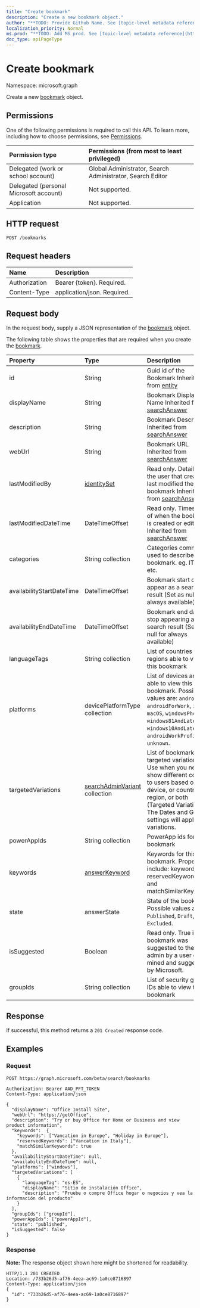 ```yaml
---
title: "Create bookmark"
description: "Create a new bookmark object."
author: "**TODO: Provide Github Name. See [topic-level metadata reference](https://msgo.azurewebsites.net/add/document/guidelines/metadata.html#topic-level-metadata)**"
localization_priority: Normal
ms.prod: "**TODO: Add MS prod. See [topic-level metadata reference](https://msgo.azurewebsites.net/add/document/guidelines/metadata.html#topic-level-metadata)**"
doc_type: apiPageType
---
```


# Create bookmark
Namespace: microsoft.graph

Create a new [bookmark](../resources/bookmark.md) object.

## Permissions
One of the following permissions is required to call this API. To learn more, including how to choose permissions, see [Permissions](/graph/permissions-reference).

|Permission type|Permissions (from most to least privileged)|
|:---|:---|
|Delegated (work or school account)| Global Administrator, Search Administrator, Search Editor |
|Delegated (personal Microsoft account)| Not supported. |
|Application| Not supported. |

## HTTP request

<!-- {
  "blockType": "ignored"
}
-->
``` http
POST /bookmarks
```

## Request headers
|Name|Description|
|:---|:---|
|Authorization|Bearer {token}. Required.|
|Content-Type|application/json. Required.|

## Request body
In the request body, supply a JSON representation of the [bookmark](../resources/bookmark.md) object.

The following table shows the properties that are required when you create the [bookmark](../resources/bookmark.md).

|Property|Type|Description|
|:---|:---|:---|
|id|String|Guid id of the Bookmark Inherited from [entity](../resources/entity.md)|
|displayName|String|Bookmark Display Name Inherited from [searchAnswer](../resources/searchanswer.md)|
|description|String|Bookmark Description Inherited from [searchAnswer](../resources/searchanswer.md)|
|webUrl|String|Bookmark URL Inherited from [searchAnswer](../resources/searchanswer.md)|
|lastModifiedBy|[identitySet](../resources/identityset.md)|Read only. Details of the user that created or last modified the bookmark Inherited from [searchAnswer](../resources/searchanswer.md)|
|lastModifiedDateTime|DateTimeOffset|Read only. Timestamp of when the bookmark is created or edited Inherited from [searchAnswer](../resources/searchanswer.md)|
|categories|String collection|Categories commonly used to describe this bookmark. eg. IT, HR, etc.|
|availabilityStartDateTime|DateTimeOffset|Bookmark start date to appear as a search result (Set as null for always available)|
|availabilityEndDateTime|DateTimeOffset|Bookmark end date to stop appearing as a search result (Set as null for always available)|
|languageTags|String collection|List of countries or regions able to view this bookmark|
|platforms|devicePlatformType collection|List of devices and OS able to view this bookmark. Possible values are: `android`, `androidForWork`, `iOS`, `macOS`, `windowsPhone81`, `windows81AndLater`, `windows10AndLater`, `androidWorkProfile`, `unknown`.|
|targetedVariations|[searchAdminVariant](../resources/searchadminvariant.md) collection|List of bookmark targeted variations. Use when you need to show different content to users based on their device, or country and region, or both (Targeted Variations). The Dates and Groups settings will apply to all variations.|
|powerAppIds|String collection|PowerApp ids for this bookmark|
|keywords|[answerKeyword](../resources/answerkeyword.md)|Keywords for this bookmark. Properties include: keywords, reservedKeywords, and matchSimilarKeywords.|
|state|answerState|State of the bookmark. Possible values are: `Published`, `Draft`, `Excluded`.|
|isSuggested|Boolean|Read only. True if this bookmark was suggested to the admin by a user or was mined and suggested by Microsoft.|
|groupIds|String collection|List of security group IDs able to view this bookmark|



## Response

If successful, this method returns a `201 Created` response code.

## Examples

### Request
<!-- {
  "blockType": "request",
  "name": "create_bookmark_from_bookmarks"
}
-->
``` http
POST https://graph.microsoft.com/beta/search/bookmarks

Authorization: Bearer AAD_PFT_TOKEN
Content-Type: application/json

{
  "displayName": "Office Install Site",
  "webUrl": "https://getOffice",
  "description": "Try or buy Office for Home or Business and view product information",
  "keywords":  {
    "keywords": ["Vancation in Europe", "Holiday in Europe"],
    "reservedKeywords": ["Vancation in Italy"],
    "matchSimilarKeywords": true
  },
  "availabilityStartDateTime": null,
  "availabilityEndDateTime": null,
  "platforms": ["windows"],
  "targetedVariations": [
    {
      "languageTag": "es-ES",
      "displayName": "Sitio de instalación Office",
      "description": "Pruebe o compre Office hogar o negocios y vea la información del producto"
    }
  ],
  "groupIds": ["groupId"],
  "powerAppIds": ["powerAppId"],
  "state": "published",
  "isSuggested": false
}
```


### Response
**Note:** The response object shown here might be shortened for readability.
<!-- {
  "blockType": "response",
  "truncated": true,
  "@odata.type": "microsoft.graph.bookmark"
}
-->
``` http
HTTP/1.1 201 CREATED
Location: /733b26d5-af76-4eea-ac69-1a0ce8716897
Content-Type: application/json
{
  "id": "733b26d5-af76-4eea-ac69-1a0ce8716897"
}
```

